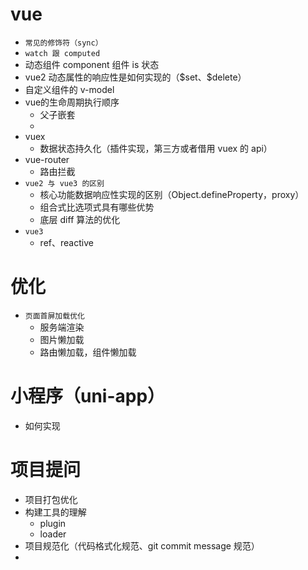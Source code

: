 # vue 
- `常见的修饰符（sync）`
- `watch 跟 computed`
- 动态组件 component 组件 is 状态
- vue2 动态属性的响应性是如何实现的（\$set、$delete）
- 自定义组件的 v-model
- vue的生命周期执行顺序
  - 父子嵌套
  - 
- vuex
  - 数据状态持久化（插件实现，第三方或者借用 vuex 的 api）
- vue-router
  - 路由拦截
- `vue2 与 vue3 的区别`
  - 核心功能数据响应性实现的区别（Object.defineProperty，proxy）
  - 组合式比选项式具有哪些优势
  - 底层 diff 算法的优化
- `vue3`
  - ref、reactive

# 优化
- `页面首屏加载优化`
  - 服务端渲染
  - 图片懒加载
  - 路由懒加载，组件懒加载
  
# 小程序（uni-app）
- 如何实现



# 项目提问
- 项目打包优化
- 构建工具的理解
  - plugin
  - loader
- 项目规范化（代码格式化规范、git commit message 规范）
- 
